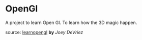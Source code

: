 # OpenGl

A project to learn Open Gl. To learn how the 3D magic happen.

source: [learnopengl](https://learnopengl.com)  **by** *Joey DeVriez*
